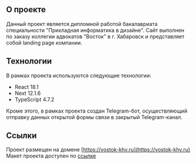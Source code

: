 ## О проекте

Данный проект является дипломной работой бакалавриата специальности "Прикладная информатика в дизайне".
Сайт выполнен по заказу коллегии адвокатов "Восток" в г. Хабаровск и представляет собой landing page компании.

## Технологии

В рамках проекта используются следующие технологии:

+ React 18.1
+ Next 12.1.6
+ TypeScript 4.7.2

Кроме этого, в рамках проекта создан Telegram-бот, осуществляющий отправку данных открытой формы связи в закрытый Telegram-канал.

## Ссылки
Проект размещен на домене [https://vostok-khv.ru](https://vostok-khv.ru)
Макет проекта доступен по [ссылке](https://www.figma.com/file/gmxge8Gcuncxl6QVE9jGv6/%D0%94%D0%B8%D0%BF%D0%BB%D0%BE%D0%BC?node-id=0%3A1)


